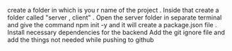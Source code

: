 create a folder in which is you r name of the project .
Inside that create a folder called "server , client" .
Open the server folder in separate terminal and give the command npm init -y and it will create a package.json file .
Install necessary dependencies for the backend
Add the git ignore file and add the things not needed while pushing to github